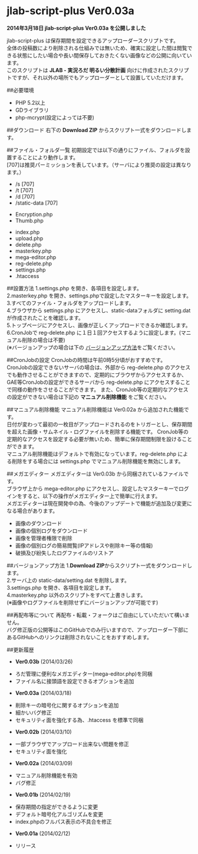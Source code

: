 jlab-script-plus Ver0.03a
================
  
**2014年3月18日 jlab-script-plus Ver0.03a を公開しました**  
  
jlab-script-plus は保存期間を設定できるアップローダースクリプトです。  
全体の投稿数により削除される仕組みでは無いため、確実に設定した間は閲覧できる状態にしたい場合や長い間保存しておきたくない画像などの公開に向いています。  
このスクリプトは **JLAB - 実況ろだ 明るい分散計画** 向けに作成されたスクリプトですが、それ以外の場所でもアップローダーとして設置していただけます。

##必要環境
* PHP 5.2以上
* GDライブラリ
* php-mcrypt(設定によっては不要)

##ダウンロード
右下の **Download ZIP** からスクリプト一式をダウンロードします。

##ファイル・フォルダ一覧
初期設定では以下の通りにファイル、フォルダを設置することにより動作します。  
[707]は推奨パーミッションを表しています。（サーバにより推奨の設定は異なります。）

* /s [707]
* /t [707]
* /d [707]
* /static-data [707]
 - Encryption.php
 - Thumb.php
* index.php
* upload.php
* delete.php
* masterkey.php
* mega-editor.php
* reg-delete.php
* settings.php
* .htaccess

##設置方法
1.settings.php を開き、各項目を設定します。  
2.masterkey.php を開き、settings.phpで設定したマスターキーを設定します。  
3.すべてのファイル・フォルダをアップロードします。  
4.ブラウザから settings.php にアクセスし、static-dataフォルダに setting.dat が作成されたことを確認します。  
5.トップページにアクセスし、画像が正しくアップロードできるか確認します。  
6.CronJobで reg-delete.php に１日１回アクセスするように設定します。(マニュアル削除の場合は不要)  
(※バージョンアップの場合は下の [バージョンアップ方法](https://github.com/kouki-kuriyama/jlab-script-plus#%E3%83%90%E3%83%BC%E3%82%B8%E3%83%A7%E3%83%B3%E3%82%A2%E3%83%83%E3%83%97%E6%96%B9%E6%B3%95)をご覧ください。  

##CronJobの設定
CronJobの時間は午前0時5分頃がおすすめです。  
CronJobの設定できないサーバの場合は、外部から reg-delete.php のアクセスでも動作させることができますので、定期的にブラウザからアクセスするか、GAE等CronJobの設定ができるサーバから reg-delete.php にアクセスすることで同様の動作をさせることができます。
また、CronJob等の定期的なアクセスの設定ができない場合は下記の **マニュアル削除機能** をご覧ください。

##マニュアル削除機能
マニュアル削除機能は Ver0.02a から追加された機能です。  
日付が変わって最初の一枚目がアップロードされるのをトリガーとし、保存期間を超えた画像・サムネイル・ログファイルを削除する機能です。
CronJob等の定期的なアクセスを設定する必要が無いため、簡単に保存期間制限を設けることができます。  
マニュアル削除機能はデフォルトで有効になっています。reg-delete.php による削除をする場合には settings.php でマニュアル削除機能を無効にします。

##メガエディター
メガエディターは Ver0.03b から同梱されているファイルです。  
ブラウザ上から mega-editor.php にアクセスし、設定したマスターキーでログインをすると、以下の操作がメガエディター上で簡単に行えます。  
メガエディターは現在開発中の為、今後のアップデートで機能が追加及び変更になる場合があります。  

* 画像のダウンロード
* 画像の個別ログをダウンロード
* 画像を管理者権限で削除
* 画像の個別ログの簡易閲覧(IPアドレスや削除キー等の情報)
* 破損及び紛失したログファイルのリストア

##バージョンアップ方法
1.**Download ZIP**からスクリプト一式をダウンロードします。  
2.サーバ上の static-data/setting.dat を削除します。  
3.settings.php を開き、各項目を設定します。  
4.masterkey.php 以外のスクリプトをすべて上書きします。  
(※画像やログファイルを削除せずにバージョンアップが可能です)  

##再配布等について
再配布・転載・フォークはご自由にしていただいて構いません。  
バグ修正版の公開等はこのGitHubでのみ行いますので、アップローダー下部にあるGitHubへのリンクは削除されないことをおすすめします。

##更新履歴
* **Ver0.03b** (2014/03/26)
 - ろだ管理に便利なメガエディター(mega-editor.php)を同梱
 - ファイル名に接頭語を設定できるオプションを追加

* **Ver0.03a** (2014/03/18)
 - 削除キーの暗号化に関するオプションを追加
 - 細かいバグ修正
 - セキュリティ面を強化する為、.htaccess を標準で同梱
* **Ver0.02b** (2014/03/10)
 - 一部ブラウザでアップロード出来ない問題を修正
 - セキュリティ面を強化
* **Ver0.02a** (2014/03/09)
 - マニュアル削除機能を有効
 - バグ修正
* **Ver0.01b** (2014/02/19)
 - 保存期間の指定ができるように変更
 - デフォルト暗号化アルゴリズムを変更
 - index.phpのフルパス表示の不具合を修正
* **Ver0.01a** (2014/02/12)
 - リリース
